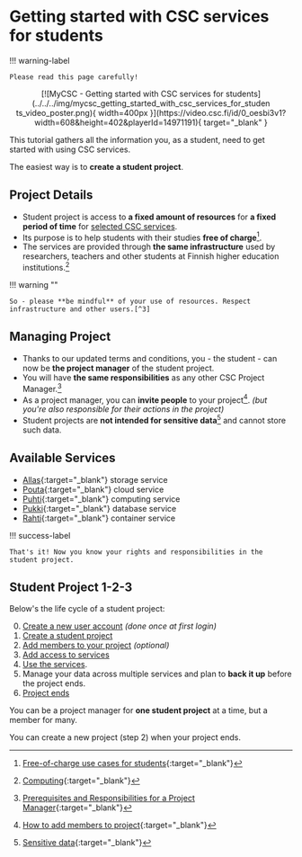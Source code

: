# Getting started with CSC services for students

!!! warning-label

    Please read this page carefully!

<center>
[![MyCSC - Getting started with CSC services for students](../../../img/mycsc_getting_started_with_csc_services_for_studen
ts_video_poster.png){ width=400px }](https://video.csc.fi/id/0_oesbi3v1?width=608&height=402&playerId=14971191){ target="_blank" }
</center>

This tutorial gathers all the information you, as a student, need to get started with using CSC services.

The easiest way is to **create a student project**.

## Project Details

- Student project is access to **a fixed amount of resources** for **a fixed period of time** for [selected CSC services](#available-services).
- Its purpose is to help students with their studies **free of charge**[^1].
- The services are provided through **the same infrastructure** used by researchers, teachers and other students at Finnish higher education institutions.[^2]

!!! warning ""

    So - please **be mindful** of your use of resources. Respect infrastructure and other users.[^3]

## Managing Project

- Thanks to our updated terms and conditions, you - the student - can now be **the project manager** of the student project.
- You will have **the same responsibilities** as any other CSC Project Manager.[^4]
- As a project manager, you can **invite people** to your project[^5]. _(but you're also responsible for their actions in the project)_
- Student projects are **not intended for sensitive data**[^6] and cannot store such data.

## Available Services

- [Allas](../../data/Allas/index.md){:target="_blank"} storage service
- [Pouta](../../cloud/pouta/index.md){:target="_blank"} cloud service
- [Puhti](puhti_quick.md){:target="_blank"} computing service
- [Pukki](../../cloud/dbaas/index.md){:target="_blank"} database service
- [Rahti](../../cloud/rahti/index.md){:target="_blank"} container service

!!! success-label

    That's it! Now you know your rights and responsibilities in the student project.

## Student Project 1-2-3

Below's the life cycle of a student project:

0. [Create a new user account](../../accounts/how-to-create-new-user-account.md#getting-an-account-with-haka-or-virtu) _(done once at first login)_
1. [Create a student project](../../accounts/how-to-create-new-project.md#student)
2. [Add members to your project](../../accounts/how-to-add-members-to-project.md) _(optional)_
3. [Add access to services](../../accounts/how-to-add-service-access-for-project.md)
4. [Use the services](#available-services).
5. Manage your data across multiple services and plan to **back it up** before the project ends.
6. [Project ends](../../accounts/how-to-manage-your-project.md#when-the-project-is-closed)

You can be a project manager for **one student project** at a time, but a member for many.

You can create a new project (step 2) when your project ends.

[^1]: [Free-of-charge use cases for students](https://research.csc.fi/free-of-charge-use-cases#2){:target="_blank"}
[^2]: [Computing](https://research.csc.fi/computing){:target="_blank"}
[^3]: [General Terms of Use](https://research.csc.fi/general-terms-of-use){:target="_blank"}
[^4]: [Prerequisites and Responsibilities for a Project Manager](https://research.csc.fi/prerequisites-for-a-project-manager){:target="_blank"}
[^5]: [How to add members to project](../../accounts/how-to-add-members-to-project.md){:target="_blank"}
[^6]: [Sensitive data](https://research.csc.fi/sensitive-data){:target="_blank"}
